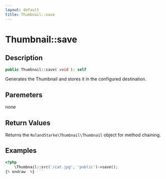 ```yaml
---
layout: default
title: Thumbnail::save
---
```


# Thumbnail::save

## Description

```php
public Thumbnail::save( void ): self
```

Generates the Thumbnail and stores it in the configured destination.

## Paremeters

none

## Return Values

Returns the `RolandStarke\Thumbnail\Thumbnail` object for method chaining.

## Examples

```php {% raw  %}
<?php
    \Thumbnail::src('/cat.jpg', 'public')->save();
{% endraw  %} ```
